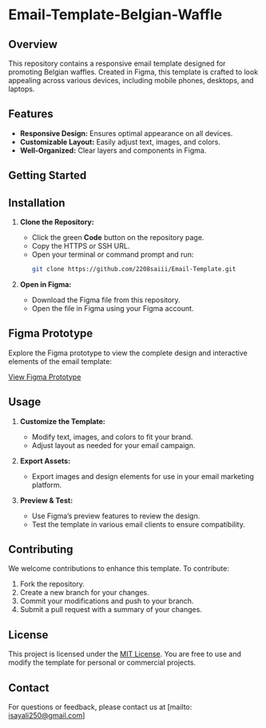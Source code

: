 # **Email-Template-Belgian-Waffle**

## **Overview**

This repository contains a responsive email template designed for promoting Belgian waffles. Created in Figma, this template is crafted to look appealing across various devices, including mobile phones, desktops, and laptops.

## **Features**

- **Responsive Design:** Ensures optimal appearance on all devices.
- **Customizable Layout:** Easily adjust text, images, and colors.
- **Well-Organized:** Clear layers and components in Figma.

## **Getting Started**

## **Installation**

1. **Clone the Repository:**
   - Click the green **Code** button on the repository page.
   - Copy the HTTPS or SSH URL.
   - Open your terminal or command prompt and run:
     ```bash
     git clone https://github.com/2208saiii/Email-Template.git
     ```

2. **Open in Figma:**
   - Download the Figma file from this repository.
   - Open the file in Figma using your Figma account.

## **Figma Prototype**

Explore the Figma prototype to view the complete design and interactive elements of the email template:

[View Figma Prototype](https://www.figma.com/proto/6uS0GHpNPb35HVVS3I3Sfz/Belgian-Waffle-Email-Template?node-id=0-1&t=HmqY0K7CQqywHfRZ-1)

## **Usage**

1. **Customize the Template:**
   - Modify text, images, and colors to fit your brand.
   - Adjust layout as needed for your email campaign.

2. **Export Assets:**
   - Export images and design elements for use in your email marketing platform.

3. **Preview & Test:**
   - Use Figma’s preview features to review the design.
   - Test the template in various email clients to ensure compatibility.

## **Contributing**

We welcome contributions to enhance this template. To contribute:

1. Fork the repository.
2. Create a new branch for your changes.
3. Commit your modifications and push to your branch.
4. Submit a pull request with a summary of your changes.

## **License**

This project is licensed under the [MIT License](LICENSE). 
You are free to use and modify the template for personal or commercial projects.

## **Contact**

For questions or feedback, please contact us at [mailto: isayali250@gmail.com]
